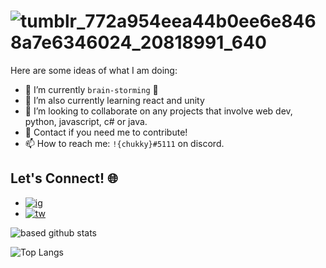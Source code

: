 # ![tumblr_772a954eea44b0ee6e8468a7e6346024_20818991_640](https://user-images.githubusercontent.com/59450581/143657577-6fc171b1-c58a-4528-a4a1-47de801d22dd.gif)




Here are some ideas of what I am doing:
- 🔭 I’m currently `brain-storming` 🧠
- 🌱 I’m also currently learning react and unity 
- 👯 I’m looking to collaborate on any projects that involve web dev, python, javascript, c# or java. 
- 💬 Contact if you need me to contribute!
- 📫 How to reach me: `!{chukky}#5111` on discord. 

## Let's Connect! 🌐
- [![ig](https://img.shields.io/badge/Instagram-black?style=social&logo=Instagram)](https://www.instagram.com/chukkyiii/)
- [![tw](https://img.shields.io/badge/Twitter-1DA1F2?style=social&logo=Twitter)](https://twitter.com/chukky_iii)

![based github stats](https://github-readme-stats.vercel.app/api?username=chukkyiii&show_icons=true&theme=dark)

<!-- ![chuks' wakatime stats](https://github-readme-stats.vercel.app/api/wakatime?username=chukkyiii) --> 

![Top Langs](https://github-readme-stats.vercel.app/api/top-langs/?username=chukkyiii&layout=compact&theme=dark)

<!-- Credits --> <!--
https://github.com/Clifton893/Clifton893
-->
